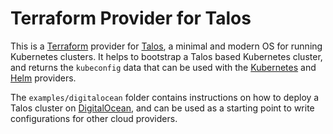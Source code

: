 # Terraform Provider for Talos

This is a [Terraform](https://www.terraform.io) provider for [Talos](https://www.talos.dev), a minimal and modern OS for running Kubernetes clusters. It helps to bootstrap a Talos based Kubernetes cluster, and returns the `kubeconfig` data that can be used with the [Kubernetes](https://registry.terraform.io/providers/hashicorp/kubernetes/latest) and [Helm](https://registry.terraform.io/providers/hashicorp/helm/latest) providers.

The `examples/digitalocean` folder contains instructions on how to deploy a Talos cluster on [DigitalOcean](https://www.digitalocean.com), and can be used as a starting point to write configurations for other cloud providers.
